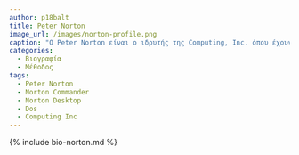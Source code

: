 ```yaml
---
author: p18balt
title: Peter Norton
image_url: /images/norton-profile.png
caption: "Ο Peter Norton είναι ο ιδρυτής της Computing, Inc. όπου έχουν αναπτυχθεί από αυτήν λογισμικά όπως το Norton Utilities, Norton Commander, Dos."
categories:
  - Βιογραφία 
  - Μέθοδος
tags:
  - Peter Norton
  - Norton Commander
  - Norton Desktop
  - Dos
  - Computing Inc
---
```


{% include bio-norton.md %}

